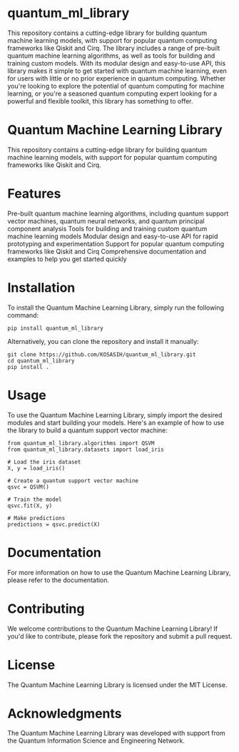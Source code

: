 # quantum_ml_library

This repository contains a cutting-edge library for building quantum machine learning models, with support for popular quantum computing frameworks like Qiskit and Cirq. The library includes a range of pre-built quantum machine learning algorithms, as well as tools for building and training custom models. With its modular design and easy-to-use API, this library makes it simple to get started with quantum machine learning, even for users with little or no prior experience in quantum computing. Whether you're looking to explore the potential of quantum computing for machine learning, or you're a seasoned quantum computing expert looking for a powerful and flexible toolkit, this library has something to offer.

# Quantum Machine Learning Library

This repository contains a cutting-edge library for building quantum machine learning models, with support for popular quantum computing frameworks like Qiskit and Cirq.

# Features

Pre-built quantum machine learning algorithms, including quantum support vector machines, quantum neural networks, and quantum principal component analysis
Tools for building and training custom quantum machine learning models
Modular design and easy-to-use API for rapid prototyping and experimentation
Support for popular quantum computing frameworks like Qiskit and Cirq
Comprehensive documentation and examples to help you get started quickly

# Installation

To install the Quantum Machine Learning Library, simply run the following command:
```
pip install quantum_ml_library
```
Alternatively, you can clone the repository and install it manually:
```
git clone https://github.com/KOSASIH/quantum_ml_library.git
cd quantum_ml_library
pip install .
```

# Usage

To use the Quantum Machine Learning Library, simply import the desired modules and start building your models. Here's an example of how to use the library to build a quantum support vector machine:
```
from quantum_ml_library.algorithms import QSVM
from quantum_ml_library.datasets import load_iris

# Load the iris dataset
X, y = load_iris()

# Create a quantum support vector machine
qsvc = QSVM()

# Train the model
qsvc.fit(X, y)

# Make predictions
predictions = qsvc.predict(X)
```

# Documentation

For more information on how to use the Quantum Machine Learning Library, please refer to the documentation.

# Contributing

We welcome contributions to the Quantum Machine Learning Library! If you'd like to contribute, please fork the repository and submit a pull request.

# License

The Quantum Machine Learning Library is licensed under the MIT License.

# Acknowledgments

The Quantum Machine Learning Library was developed with support from the Quantum Information Science and Engineering Network.

